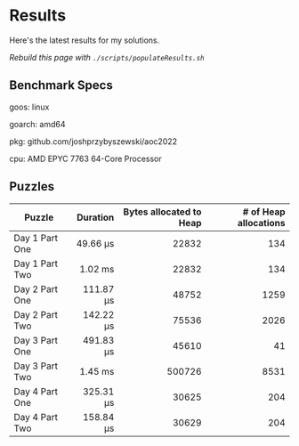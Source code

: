 # Results

Here's the latest results for my solutions.

_Rebuild this page with `./scripts/populateResults.sh`_

## Benchmark Specs

goos: linux

goarch: amd64

pkg: github.com/joshprzybyszewski/aoc2022

cpu: AMD EPYC 7763 64-Core Processor                


## Puzzles

|Puzzle|Duration|Bytes allocated to Heap|# of Heap allocations|
|-|-:|-:|-:|
|Day 1 Part One|49.66 µs|22832|134|
|Day 1 Part Two|1.02 ms|22832|134|
|Day 2 Part One|111.87 µs|48752|1259|
|Day 2 Part Two|142.22 µs|75536|2026|
|Day 3 Part One|491.83 µs|45610|41|
|Day 3 Part Two|1.45 ms|500726|8531|
|Day 4 Part One|325.31 µs|30625|204|
|Day 4 Part Two|158.84 µs|30629|204|
